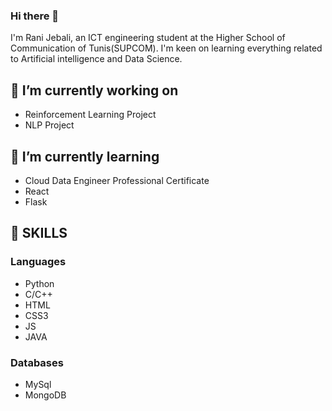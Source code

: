 ### Hi there 👋

I'm Rani Jebali, an ICT engineering student at the Higher School of Communication of Tunis(SUPCOM). I'm keen on learning everything related to Artificial intelligence and Data Science.

## 🔭 I’m currently working on
* Reinforcement Learning Project
* NLP Project

## 🌱 I’m currently learning
* Cloud Data Engineer Professional Certificate
* React
* Flask

## :checkered_flag: SKILLS
### Languages
* Python
* C/C++
* HTML
* CSS3
* JS
* JAVA

### Databases
* MySql
* MongoDB
